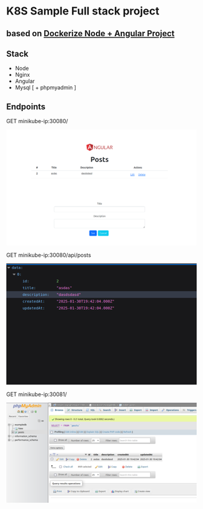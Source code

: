 # K8S Sample Full stack project
## based on  [ Dockerize Node + Angular Project ](https://github.com/DanielFarag/presentation-demo)

## Stack
- Node
- Nginx
- Angular
- Mysql [ + phpmyadmin ]

## Endpoints

GET minikube-ip:30080/

![alt](./images/1.png)

GET minikube-ip:30080/api/posts

![alt](./images/2.png)

GET minikube-ip:30081/

![alt](./images/3.png)